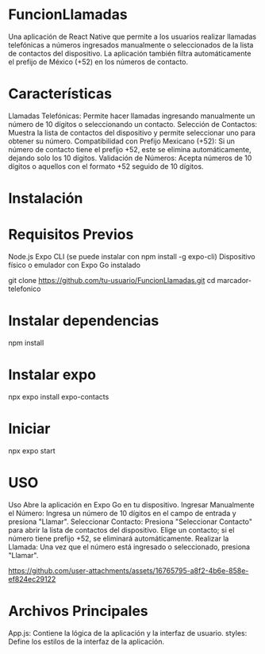# FuncionLlamadas
Una aplicación de React Native que permite a los usuarios realizar llamadas telefónicas a números ingresados manualmente o seleccionados de la lista de contactos del dispositivo. La aplicación también filtra automáticamente el prefijo de México (+52) en los números de contacto.

# Características
Llamadas Telefónicas: Permite hacer llamadas ingresando manualmente un número de 10 dígitos o seleccionando un contacto.
Selección de Contactos: Muestra la lista de contactos del dispositivo y permite seleccionar uno para obtener su número.
Compatibilidad con Prefijo Mexicano (+52): Si un número de contacto tiene el prefijo +52, este se elimina automáticamente, dejando solo los 10 dígitos.
Validación de Números: Acepta números de 10 dígitos o aquellos con el formato +52 seguido de 10 dígitos.

# Instalación
   # Requisitos Previos
Node.js
Expo CLI (se puede instalar con npm install -g expo-cli)
Dispositivo físico o emulador con Expo Go instalado

git clone https://github.com/tu-usuario/FuncionLlamadas.git
cd marcador-telefonico

# Instalar dependencias
 npm install

 # Instalar expo
 npx expo install expo-contacts

# Iniciar 
npx expo start

# USO
Uso
Abre la aplicación en Expo Go en tu dispositivo.
Ingresar Manualmente el Número:
Ingresa un número de 10 dígitos en el campo de entrada y presiona "Llamar".
Seleccionar Contacto:
Presiona "Seleccionar Contacto" para abrir la lista de contactos del dispositivo.
Elige un contacto; si el número tiene prefijo +52, se eliminará automáticamente.
Realizar la Llamada:
Una vez que el número está ingresado o seleccionado, presiona "Llamar".

https://github.com/user-attachments/assets/16765795-a8f2-4b6e-858e-ef824ec29122



# Archivos Principales
App.js: Contiene la lógica de la aplicación y la interfaz de usuario.
styles: Define los estilos de la interfaz de la aplicación.
